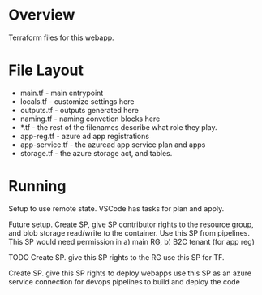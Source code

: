 # Overview

Terraform files for this webapp.

# File Layout
- main.tf - main entrypoint
- locals.tf - customize settings here
- outputs.tf - outputs generated here
- naming.tf - naming convetion blocks here
- *.tf - the rest of the filenames describe what role they play.
- app-reg.tf - azure ad app registrations
- app-service.tf - the azuread app service plan and apps
- storage.tf - the azure storage act, and tables.

# Running

Setup to use remote state. VSCode has tasks for plan and apply.

Future setup.
Create SP, give SP contributor rights to the resource group, and blob storage read/write to the container.
Use this SP from pipelines.
This SP would need permission in a) main RG, b) B2C tenant (for app reg)

TODO
Create SP. give this SP rights to the RG
    use this SP for TF.

Create SP. give this SP rights to deploy webapps
    use this SP as an azure service connection for devops pipelines to build and deploy the code